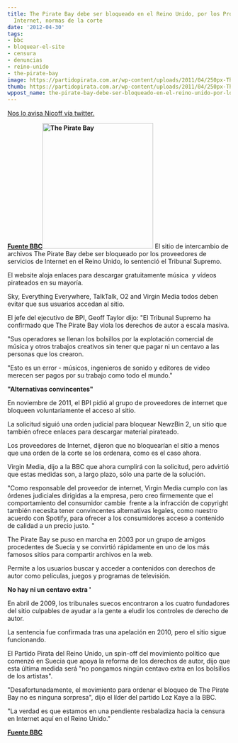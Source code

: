 ```yaml
---
title: The Pirate Bay debe ser bloqueado en el Reino Unido, por los Proveedores de
  Internet, normas de la corte
date: '2012-04-30'
tags:
- bbc
- bloquear-el-site
- censura
- denuncias
- reino-unido
- the-pirate-bay
image: https://partidopirata.com.ar/wp-content/uploads/2011/04/250px-The_Pirate_Bay_logo.svg_.png
thumb: https://partidopirata.com.ar/wp-content/uploads/2011/04/250px-The_Pirate_Bay_logo.svg_-150x150.png
wppost_name: the-pirate-bay-debe-ser-bloqueado-en-el-reino-unido-por-los-proveedores-de-innternet-normas-de-la-corte
---
```


<a href="https://twitter.com/#!/nicoffff" target="_blank">Nos lo avisa Nicoff vía twitter.</a>

<strong><a href="http://www.bbc.com/news/technology-17894176#TWEET134932" target="_blank">Fuente BBC</a><a href="https://partidopirata.com.ar/wp-content/uploads/2011/04/250px-The_Pirate_Bay_logo.svg_.png"><img class="alignright size-full wp-image-729" title="Logo de The Pirate Bay" src="https://partidopirata.com.ar/wp-content/uploads/2011/04/250px-The_Pirate_Bay_logo.svg_.png" alt="The Pirate Bay" width="250" height="283" /></a></strong>
El sitio de intercambio de archivos The Pirate Bay debe ser bloqueado por los proveedores de servicios de Internet en el Reino Unido, lo sentenció el Tribunal Supremo.

El website aloja enlaces para descargar gratuitamente música  y vídeos pirateados en su mayoría.

Sky, Everything Everywhere, TalkTalk, O2 and Virgin Media todos deben evitar que sus usuarios accedan al sitio.

El jefe del ejecutivo de BPI, Geoff Taylor dijo: "El Tribunal Supremo ha confirmado que The Pirate Bay viola los derechos de autor a escala masiva.

"Sus operadores se llenan los bolsillos por la explotación comercial de música y otros trabajos creativos sin tener que pagar ni un centavo a las personas que los crearon.

"Esto es un error - músicos, ingenieros de sonido y editores de video merecen ser pagos por su trabajo como todo el mundo."

<strong>"Alternativas convincentes"</strong>

En noviembre de 2011, el BPI pidió al grupo de proveedores de internet que  bloqueen voluntariamente el acceso al sitio.

La solicitud siguió una orden judicial para bloquear NewzBin 2, un sitio que también ofrece enlaces para descargar material pirateado.

Los proveedores de Internet, dijeron que no bloquearían el sitio a menos que una orden de la corte se los ordenara, como es el caso ahora.

Virgin Media, dijo a la BBC que ahora cumplirá con la solicitud, pero advirtió que estas medidas son, a largo plazo, sólo una parte de la solución.

"Como responsable del proveedor de internet, Virgin Media cumplo con las órdenes judiciales dirigidas a la empresa, pero creo firmemente que el comportamiento del consumidor cambie  frente a la infracción de copyright también necesita tener convincentes alternativas legales, como nuestro acuerdo con Spotify, para ofrecer a los consumidores acceso a contenido de calidad a un precio justo. "

The Pirate Bay se puso en marcha en 2003 por un grupo de amigos procedentes de Suecia y se convirtió rápidamente en uno de los más famosos sitios para compartir archivos en la web.

Permite a los usuarios buscar y acceder a contenidos con derechos de autor como películas, juegos y programas de televisión.

<strong>No hay ni un centavo extra '</strong>

En abril de 2009, los tribunales suecos encontraron a los cuatro fundadores del sitio culpables de ayudar a la gente a eludir los controles de derecho de autor.

La sentencia fue confirmada tras una apelación en 2010, pero el sitio sigue funcionando.

El Partido Pirata del Reino Unido, un spin-off del movimiento político que comenzó en Suecia que apoya la reforma de los derechos de autor, dijo que esta última medida será "no pongamos ningún centavo extra en los bolsillos de los artistas".

"Desafortunadamente, el movimiento para ordenar el bloqueo de The Pirate Bay no es ninguna sorpresa", dijo el líder del partido Loz Kaye a la BBC.

"La verdad es que estamos en una pendiente resbaladiza hacia la censura en Internet aquí en el Reino Unido."

<strong><a href="http://www.bbc.com/news/technology-17894176#TWEET134932" target="_blank">Fuente BBC</a></strong>

&nbsp;
